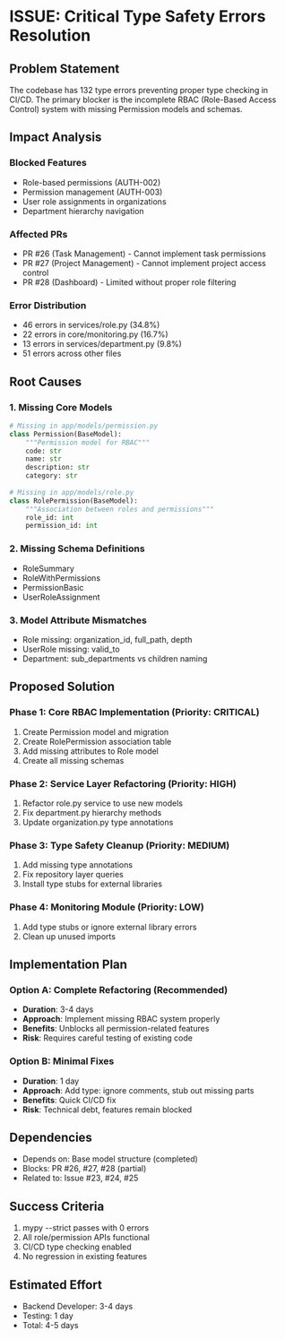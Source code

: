 # ISSUE: Critical Type Safety Errors Resolution

## Problem Statement
The codebase has 132 type errors preventing proper type checking in CI/CD. The primary blocker is the incomplete RBAC (Role-Based Access Control) system with missing Permission models and schemas.

## Impact Analysis

### Blocked Features
- Role-based permissions (AUTH-002)
- Permission management (AUTH-003) 
- User role assignments in organizations
- Department hierarchy navigation

### Affected PRs
- PR #26 (Task Management) - Cannot implement task permissions
- PR #27 (Project Management) - Cannot implement project access control
- PR #28 (Dashboard) - Limited without proper role filtering

### Error Distribution
- 46 errors in services/role.py (34.8%)
- 22 errors in core/monitoring.py (16.7%)
- 13 errors in services/department.py (9.8%)
- 51 errors across other files

## Root Causes

### 1. Missing Core Models
```python
# Missing in app/models/permission.py
class Permission(BaseModel):
    """Permission model for RBAC"""
    code: str
    name: str
    description: str
    category: str
    
# Missing in app/models/role.py
class RolePermission(BaseModel):
    """Association between roles and permissions"""
    role_id: int
    permission_id: int
```

### 2. Missing Schema Definitions
- RoleSummary
- RoleWithPermissions  
- PermissionBasic
- UserRoleAssignment

### 3. Model Attribute Mismatches
- Role missing: organization_id, full_path, depth
- UserRole missing: valid_to
- Department: sub_departments vs children naming

## Proposed Solution

### Phase 1: Core RBAC Implementation (Priority: CRITICAL)
1. Create Permission model and migration
2. Create RolePermission association table
3. Add missing attributes to Role model
4. Create all missing schemas

### Phase 2: Service Layer Refactoring (Priority: HIGH)
1. Refactor role.py service to use new models
2. Fix department.py hierarchy methods
3. Update organization.py type annotations

### Phase 3: Type Safety Cleanup (Priority: MEDIUM)
1. Add missing type annotations
2. Fix repository layer queries
3. Install type stubs for external libraries

### Phase 4: Monitoring Module (Priority: LOW)
1. Add type stubs or ignore external library errors
2. Clean up unused imports

## Implementation Plan

### Option A: Complete Refactoring (Recommended)
- **Duration**: 3-4 days
- **Approach**: Implement missing RBAC system properly
- **Benefits**: Unblocks all permission-related features
- **Risk**: Requires careful testing of existing code

### Option B: Minimal Fixes
- **Duration**: 1 day
- **Approach**: Add type: ignore comments, stub out missing parts
- **Benefits**: Quick CI/CD fix
- **Risk**: Technical debt, features remain blocked

## Dependencies
- Depends on: Base model structure (completed)
- Blocks: PR #26, #27, #28 (partial)
- Related to: Issue #23, #24, #25

## Success Criteria
1. mypy --strict passes with 0 errors
2. All role/permission APIs functional
3. CI/CD type checking enabled
4. No regression in existing features

## Estimated Effort
- Backend Developer: 3-4 days
- Testing: 1 day
- Total: 4-5 days